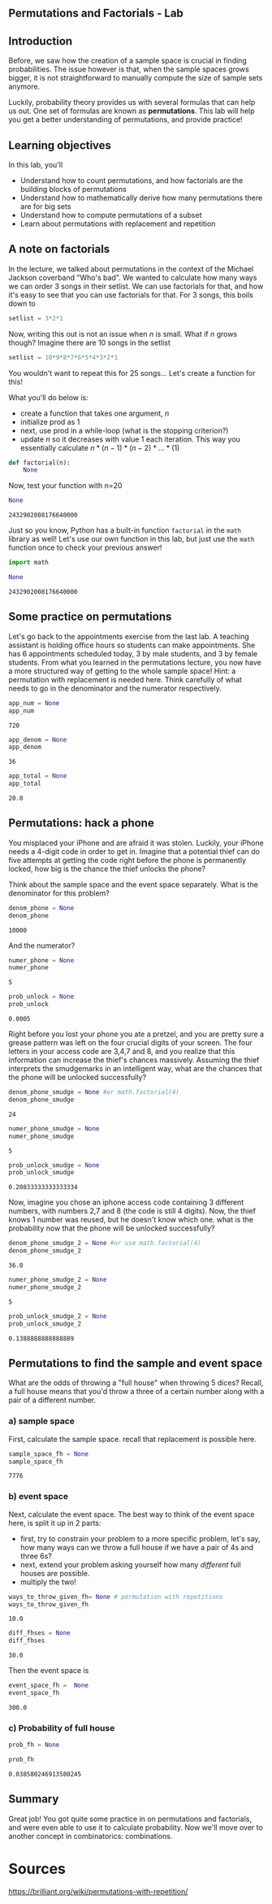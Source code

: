 
## Permutations and Factorials - Lab

## Introduction

Before, we saw how the creation of a sample space is crucial in finding probabilities. The issue however is that, when the sample spaces grows bigger, it is not straightforward to manually compute the size of sample sets anymore.

Luckily, probability theory provides us with several formulas that can help us out. One set of formulas are known as **permutations**. This lab will help you get a better understanding of permutations, and provide practice!

## Learning objectives

In this lab, you'll
- Understand how to count permutations, and how factorials are the building blocks of permutations
- Understand how to mathematically derive how many permutations there are for big sets
- Understand how to compute permutations of a subset
- Learn about permutations with replacement and repetition

## A note on factorials

In the lecture, we talked about permutations in the context of the Michael Jackson coverband "Who's bad". We wanted to calculate how many ways we can order 3 songs in their setlist. We can use factorials for that, and how it's easy to see that you can use factorials for that. For 3 songs, this boils down to


```python
setlist = 3*2*1
```

Now, writing this out is not an issue when $n$ is small. What if $n$ grows though? Imagine there are 10 songs in the setlist


```python
setlist = 10*9*8*7*6*5*4*3*2*1
```

You wouldn't want to repeat this for 25 songs...  Let's create a function for this!

What you'll do below is:

- create a function that takes one argument, $n$
- initialize prod as 1
- next, use prod in a while-loop (what is the stopping criterion?)
- update $n$ so it decreases with value 1 each iteration. This way you essentially calculate $n*(n-1)*(n-2)*\ldots*(1)$


```python
def factorial(n):
    None
```

Now, test your function with n=20


```python
None
```




    2432902008176640000



Just so you know, Python has a built-in function `factorial` in the  `math` library as well! Let's use our own function in this lab, but just use the `math` function once to check your previous answer!


```python
import math 

None
```




    2432902008176640000



## Some practice on permutations

Let's go back to the appointments exercise from the last lab. A teaching assistant is holding office hours so students can make appointments. She has 6 appointments scheduled today, 3 by male students, and 3 by female students. From what you learned in the permutations lecture, you now have a more structured way of getting to the whole sample space!
Hint: a permutation with replacement is needed here. Think carefully of what needs to go in the denominator and the numerator respectively. 


```python
app_num = None
app_num
```




    720




```python
app_denom = None
app_denom
```

    36



```python
app_total = None
app_total
```




    20.0



## Permutations: hack a phone

You misplaced your iPhone and are afraid it was stolen. Luckily, your iPhone needs a 4-digit code in order to get in. Imagine that a potential thief can do five attempts at getting the code right before the phone is permanently locked, how big is the chance the thief unlocks the phone?

Think about the sample space and the event space separately. What is the denominator for this problem?


```python
denom_phone = None
denom_phone
```




    10000



And the numerator?


```python
numer_phone = None
numer_phone
```




    5




```python
prob_unlock = None
prob_unlock
```




    0.0005



Right before you lost your phone you ate a pretzel, and you are pretty sure a grease pattern was left on the four crucial digits of your screen. The four letters in your access code are 3,4,7 and 8, and you realize that this information can increase the thief's chances massively. Assuming the thief interprets the smudgemarks in an intelligent way, what are the chances that the phone will be unlocked successfully?


```python
denom_phone_smudge = None #or math.factorial(4)
denom_phone_smudge
```




    24




```python
numer_phone_smudge = None
numer_phone_smudge
```




    5




```python
prob_unlock_smudge = None
prob_unlock_smudge
```




    0.20833333333333334



Now, imagine you chose an iphone access code containing 3 different numbers, with numbers 2,7 and 8 (the code is still 4 digits). Now, the thief knows 1 number was reused, but he doesn't know which one. what is the probability now that the phone will be unlocked successfully?


```python
denom_phone_smudge_2 = None #or use math.factorial(4)
denom_phone_smudge_2
```




    36.0




```python
numer_phone_smudge_2 = None 
numer_phone_smudge_2
```




    5




```python
prob_unlock_smudge_2 = None
prob_unlock_smudge_2
```




    0.1388888888888889



## Permutations to find the sample and event space

What are the odds of throwing a "full house" when throwing 5 dices?  Recall, a full house means that you'd throw a three of a certain number along with a pair of a different number.

###  a) sample space

First, calculate the sample space. recall that replacement is possible here.


```python
sample_space_fh = None
sample_space_fh
```




    7776



### b) event space

Next, calculate the event space. The best way to think of the event space here, is split it up in 2 parts:
- first, try to constrain your problem to a more specific problem, let's say, how many ways can we throw a full house if we have a pair of 4s and three 6s?
- next, extend your problem asking yourself how many *different* full houses are possible.
- multiply the two!


```python
ways_to_throw_given_fh= None # permutation with repetitions
ways_to_throw_given_fh
```




    10.0




```python
diff_fhses = None
diff_fhses
```




    30.0



Then the event space is


```python
event_space_fh =  None
event_space_fh
```




    300.0



### c) Probability of full house


```python
prob_fh = None

prob_fh
```




    0.038580246913580245



## Summary

Great job! You got quite some practice in on permutations and factorials, and were even able to use it to calculate probability. Now we'll move over to another concept in combinatorics: combinations.

# Sources

https://brilliant.org/wiki/permutations-with-repetition/
